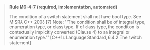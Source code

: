 > **Rule M6-4-7 (required, implementation, automated)**
>
> The condition of a switch statement shall not have bool type.
> See MISRA C++ 2008 [7]
> Note: "‘The condition shall be of integral type, enumeration type, or class type. If of
> class type, the condition is contextually implicitly converted (Clause 4) to an integral
> or enumeration type."’ [C++14 Language Standard, 6.4.2 The switch statement]
